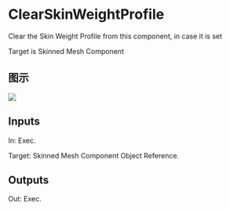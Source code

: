 # ClearSkinWeightProfile

Clear the Skin Weight Profile from this component, in case it is set

Target is Skinned Mesh Component

## 图示

![]($-20221218-18263595.png)

## Inputs

In: Exec.

Target: Skinned Mesh Component Object Reference.  

## Outputs

Out: Exec.


